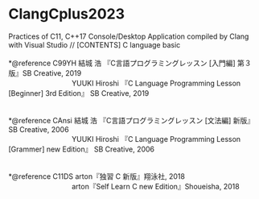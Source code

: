 # ClangCplus2023
Practices of C11, C++17 Console/Desktop Application compiled by Clang with Visual Studio // [CONTENTS] C language basic<br />
<br />
*@reference C99YH  結城 浩 『C言語プログラミングレッスン [入門編] 第３版』SB Creative, 2019 <br />
　　　　　　　　　YUUKI Hiroshi 『C Language Programming Lesson [Beginner] 3rd Edition』 SB Creative, 2019<br />
<br />                 
*@reference CAnsi  結城 浩 『C言語プログラミングレッスン [文法編] 新版』  SB Creative, 2006<br />
　　　　　　　　　YUUKI Hiroshi 『C Language Programming Lesson [Grammer] new Edition』 SB Creative, 2006<br />
<br />                  
*@reference C11DS  arton『独習 C 新版』翔泳社, 2018<br />
　　　　　　　　　arton『Self Learn C new Edition』Shoueisha, 2018<br />
<br />
                   
